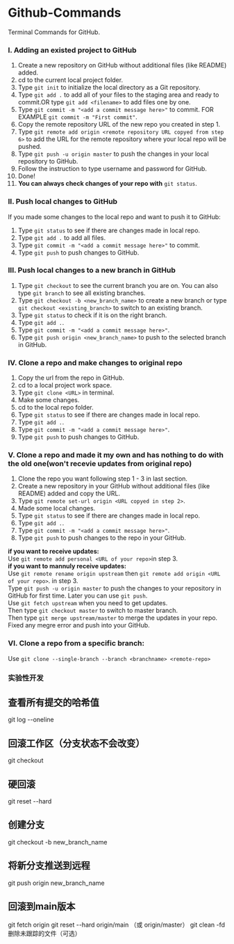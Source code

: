# Github-Commands
Terminal Commands for GitHub.  
### I. Adding an existed project to GitHub
1. Create a new repository on GitHub without additional files (like README) added.
2. cd to the current local project folder.
3. Type `git init` to initialize the local directory as a Git repository.
4. Type `git add .` to add all of your files to the staging area and ready to commit.OR type `git add <filename>` to add files one by one. 
5. Type `git commit -m "<add a commit message here>"` to commit. FOR EXAMPLE `git commit -m "First commit"`. 
6. Copy the remote repository URL of the new repo you created in step 1.  
7. Type `git remote add origin <remote repository URL copyed from step 6>` to add the URL for the remote repository where your local repo will be pushed. 
8. Type `git push -u origin master` to push the changes in your local repository to GitHub. 
9. Follow the instruction to type username and password for GitHub.
10. Done!
11. __You can always check changes of your repo with__ `git status`. 

### II. Push local changes to GitHub
If you made some changes to the local repo and want to push it to GitHub:  
1. Type `git status` to see if there are changes made in local repo.  
2. Type `git add .` to add all files.
3. Type `git commit -m "<add a commit message here>"` to commit. 
4. Type `git push` to push changes to GitHub. 

### III. Push local changes to a new branch in GitHub
1. Type `git checkout` to see the current branch you are on.
You can also type `git branch` to see all existing branches.
2. Type `git checkout -b <new_branch_name>` to create a new branch or type `git checkout <existing_branch>` to switch to an existing branch.
3. Type `git status` to check if it is on the right branch. 
4. Type `git add .`. 
5. Type `git commit -m "<add a commit message here>"`. 
6. Type `git push origin <new_branch_name>` to push to the selected branch in GitHub.

### IV. Clone a repo and make changes to original repo
1. Copy the url from the repo in GitHub. 
2. cd to a local project work space.
3. Type `git clone <URL>` in terminal.
4. Make some changes.
5. cd to the local repo folder. 
6. Type `git status` to see if there are changes made in local repo.  
7. Type `git add .`. 
8. Type `git commit -m "<add a commit message here>"`. 
9. Type `git push` to push changes to GitHub. 


### V. Clone a repo and made it my own and has nothing to do with the old one(won't recevie updates from original repo) 
1. Clone the repo you want following step 1 - 3 in last section.
2. Create a new repository in your GitHub without additional files (like README) added and copy the URL. 
3. Type `git remote set-url origin <URL copyed in step 2>`. 
4. Made some local changes. 
5. Type `git status` to see if there are changes made in local repo.
6. Type `git add .`. 
7. Type `git commit -m "<add a commit message here>"`. 
8. Type `git push` to push changes to the repo in your GitHub.

__if you want to receive updates:__   
Use `git remote add personal <URL of your repo>`in step 3.    
__if you want to mannuly receive updates:__  
Use `git remote rename origin upstream` then `git remote add origin <URL of your repo>`. in step 3.   
Type `git push -u origin master` to push the changes to your repository in GitHub for first time. Later you can use `git push`.  
Use `git fetch upstream` when you need to get updates.  
Then type `git checkout master` to switch to master branch.   
Then type `git merge upstream/master` to merge the updates in your repo.   
Fixed any megre error and push into your GitHub.   

### VI. Clone a repo from a specific branch:
Use `git clone --single-branch --branch <branchname> <remote-repo>`

### 实验性开发
## 查看所有提交的哈希值<commit-hash>
git log --oneline

## 回滚工作区（分支状态不会改变）
git checkout <commit-hash>

## 硬回滚
git reset --hard <commit-hash>

## 创建分支
git checkout -b new_branch_name

## 将新分支推送到远程
git push origin new_branch_name

## 回滚到main版本
git fetch origin
git reset --hard origin/main （或 origin/master）
git clean -fd 删除未跟踪的文件（可选）

